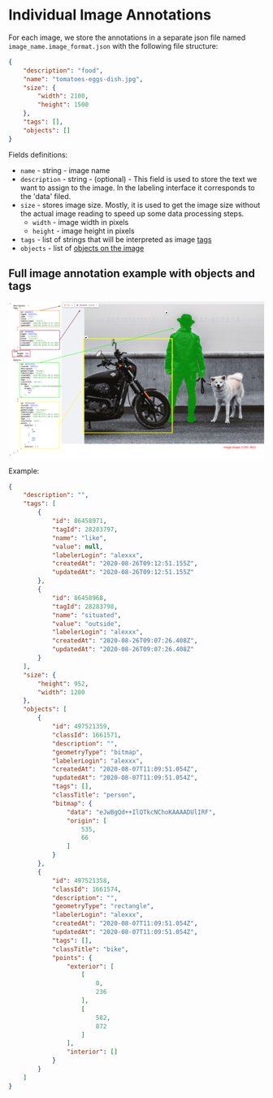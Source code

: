 # Individual Image Annotations

For each image, we store the annotations in a separate json file named `image_name.image_format.json` with the following file structure:

```json
{
    "description": "food",
    "name": "tomatoes-eggs-dish.jpg",
    "size": {
        "width": 2100,
        "height": 1500
    },
    "tags": [],
    "objects": []
}
```



Fields definitions:

* `name` - string - image name
* `description` - string - (optional) - This field is used to store the text we want to assign to the image. In the labeling interface it corresponds to the 'data' filed.&#x20;
* `size` - stores image size. Mostly, it is used to get the image size without the actual image reading to speed up some data processing steps.
  * `width` - image width in pixels
  * `height` - image height in pixels
* `tags` - list of strings that will be interpreted as image [tags](broken-reference)
* `objects` - list of [objects on the image](broken-reference)

## Full image annotation example with objects and tags

![image example](<../../.gitbook/assets/image (1) (1) (1).png>)

Example:

```json
{
    "description": "",
    "tags": [
        {
            "id": 86458971,
            "tagId": 28283797,
            "name": "like",
            "value": null,
            "labelerLogin": "alexxx",
            "createdAt": "2020-08-26T09:12:51.155Z",
            "updatedAt": "2020-08-26T09:12:51.155Z"
        },
        {
            "id": 86458968,
            "tagId": 28283798,
            "name": "situated",
            "value": "outside",
            "labelerLogin": "alexxx",
            "createdAt": "2020-08-26T09:07:26.408Z",
            "updatedAt": "2020-08-26T09:07:26.408Z"
        }
    ],
    "size": {
        "height": 952,
        "width": 1200
    },
    "objects": [
        {
            "id": 497521359,
            "classId": 1661571,
            "description": "",
            "geometryType": "bitmap",
            "labelerLogin": "alexxx",
            "createdAt": "2020-08-07T11:09:51.054Z",
            "updatedAt": "2020-08-07T11:09:51.054Z",
            "tags": [],
            "classTitle": "person",
            "bitmap": {
                "data": "eJwBgQd++IlQTkcNChoKAAAADUlIRF",
                "origin": [
                    535,
                    66
                ]
            }
        },
        {
            "id": 497521358,
            "classId": 1661574,
            "description": "",
            "geometryType": "rectangle",
            "labelerLogin": "alexxx",
            "createdAt": "2020-08-07T11:09:51.054Z",
            "updatedAt": "2020-08-07T11:09:51.054Z",
            "tags": [],
            "classTitle": "bike",
            "points": {
                "exterior": [
                    [
                        0,
                        236
                    ],
                    [
                        582,
                        872
                    ]
                ],
                "interior": []
            }
        }
    ]
}
```
